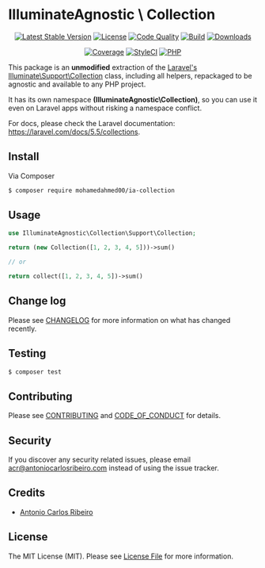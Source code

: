 # IlluminateAgnostic \ Collection

<p align="center">
    <a href="https://packagist.org/packages/mohamedahmed00/ia-collection"><img alt="Latest Stable Version" src="https://img.shields.io/packagist/v/mohamedahmed00/ia-collection.svg?style=flat-square"></a>
    <a href="LICENSE"><img alt="License" src="https://img.shields.io/badge/license-MIT-brightgreen.svg?style=flat-square"></a>
    <a href="https://scrutinizer-ci.com/g/antonioribeiro/ia-collection/?branch=master"><img alt="Code Quality" src="https://img.shields.io/scrutinizer/g/antonioribeiro/ia-collection.svg?style=flat-square"></a>
    <a href="https://travis-ci.org/antonioribeiro/ia-collection"><img alt="Build" src="https://img.shields.io/travis/antonioribeiro/ia-collection.svg?style=flat-square"></a>
    <a href="https://packagist.org/packages/mohamedahmed00/ia-collection"><img alt="Downloads" src="https://img.shields.io/packagist/dt/mohamedahmed00/ia-collection.svg?style=flat-square"></a>
</p>
<p align="center">
    <a href="https://scrutinizer-ci.com/g/antonioribeiro/ia-collection/?branch=master"><img alt="Coverage" src="https://img.shields.io/scrutinizer/coverage/g/antonioribeiro/ia-collection.svg?style=flat-square"></a>
    <a href="https://styleci.io/repos/119605788"><img alt="StyleCI" src="https://styleci.io/repos/119605788/shield"></a>
    <!-- <a href="https://insight.sensiolabs.com/projects/156fbef1-b03f-4fca-ba97-57874b7a35bf"><img alt="SensioLabsInsight" src="https://img.shields.io/sensiolabs/i/156fbef1-b03f-4fca-ba97-57874b7a35bf.svg?style=flat-square"></a> -->
    <a href="https://travis-ci.org/antonioribeiro/ia-collection"><img alt="PHP" src="https://img.shields.io/badge/PHP-7.0%20--%207.3-brightgreen.svg?style=flat-square"></a>
</p>

This package is an **unmodified** extraction of the [Laravel's Illuminate\Support\Collection](https://github.com/laravel/framework/blob/5.5/src/Illuminate/Support/Collection.php) class, including all helpers, repackaged to be agnostic and available to any PHP project.   

It has its own namespace **(IlluminateAgnostic\Collection)**, so you can use it even on Laravel apps without risking a namespace conflict.

For docs, please check the Laravel documentation: https://laravel.com/docs/5.5/collections.

## Install

Via Composer

``` bash
$ composer require mohamedahmed00/ia-collection
```

## Usage

``` php
use IlluminateAgnostic\Collection\Support\Collection;

return (new Collection([1, 2, 3, 4, 5]))->sum()

// or

return collect([1, 2, 3, 4, 5])->sum()
``` 

## Change log

Please see [CHANGELOG](CHANGELOG.md) for more information on what has changed recently.

## Testing

``` bash
$ composer test
```

## Contributing

Please see [CONTRIBUTING](CONTRIBUTING.md) and [CODE_OF_CONDUCT](CODE_OF_CONDUCT.md) for details.

## Security

If you discover any security related issues, please email acr@antoniocarlosribeiro.com instead of using the issue tracker.

## Credits

- [Antonio Carlos Ribeiro](https://twitter.com/iantonioribeiro)

## License

The MIT License (MIT). Please see [License File](LICENSE.md) for more information.
